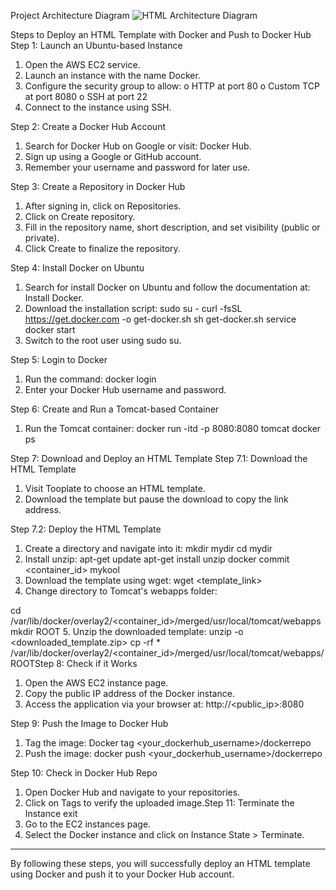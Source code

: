 Project Architecture Diagram
![HTML Architecture Diagram](https://github.com/user-attachments/assets/49e05364-c201-43a7-a8cf-1db96e7954af)



Steps to Deploy an HTML Template with Docker and Push to Docker Hub
Step 1: Launch an Ubuntu-based Instance
1.	Open the AWS EC2 service.
2.	Launch an instance with the name Docker.
3.	Configure the security group to allow: 
o	HTTP at port 80
o	Custom TCP at port 8080
o	SSH at port 22
4.	Connect to the instance using SSH.

Step 2: Create a Docker Hub Account
1.	Search for Docker Hub on Google or visit: Docker Hub.
2.	Sign up using a Google or GitHub account.
3.	Remember your username and password for later use.

Step 3: Create a Repository in Docker Hub
1.	After signing in, click on Repositories.
2.	Click on Create repository.
3.	Fill in the repository name, short description, and set visibility (public or private).
4.	Click Create to finalize the repository.

Step 4: Install Docker on Ubuntu
1.	Search for install Docker on Ubuntu and follow the documentation at: Install Docker.
2.	Download the installation script: 
sudo su -
curl -fsSL https://get.docker.com -o get-docker.sh
sh get-docker.sh
service docker start
3.	Switch to the root user using sudo su.

Step 5: Login to Docker
1.	Run the command: 
docker login
2.	Enter your Docker Hub username and password.

Step 6: Create and Run a Tomcat-based Container
1.	Run the Tomcat container: 
docker run -itd -p 8080:8080 tomcat
docker ps

Step 7: Download and Deploy an HTML Template
Step 7.1: Download the HTML Template
1.	Visit Tooplate to choose an HTML template.
2.	Download the template but pause the download to copy the link address.

Step 7.2: Deploy the HTML Template
1.	Create a directory and navigate into it: 
mkdir mydir
cd mydir
2.	Install unzip: 
apt-get update
apt-get install unzip
docker commit <container_id> mykool
3.	Download the template using wget: 
wget <template_link>
4.	Change directory to Tomcat's webapps folder: 

cd /var/lib/docker/overlay2/<container_id>/merged/usr/local/tomcat/webapps
mkdir ROOT
5.	Unzip the downloaded template: 
unzip -o <downloaded_template.zip>
cp -rf * /var/lib/docker/overlay2/<container_id>/merged/usr/local/tomcat/webapps/ROOTStep 8: Check if it Works
1.	Open the AWS EC2 instance page.
2.	Copy the public IP address of the Docker instance.
3.	Access the application via your browser at: 
http://<public_ip>:8080

Step 9: Push the Image to Docker Hub
1.	Tag the image: 
Docker  tag  <your_dockerhub_username>/dockerrepo
2.	Push the image: 
docker push <your_dockerhub_username>/dockerrepo

Step 10: Check in Docker Hub Repo
1.	Open Docker Hub and navigate to your repositories.
2.	Click on Tags to verify the uploaded image.Step 11: Terminate the Instance
exit
1.	Go to the EC2 instances page.
2.	Select the Docker instance and click on Instance State > Terminate.
________________________________________
By following these steps, you will successfully deploy an HTML template using Docker and push it to your Docker Hub account.

